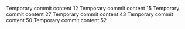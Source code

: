 Temporary commit content 12
Temporary commit content 15
Temporary commit content 27
Temporary commit content 43
Temporary commit content 50
Temporary commit content 52
